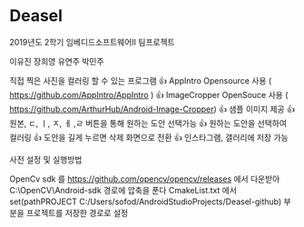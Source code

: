 # Deasel
2019년도 2학기 임베디드소프트웨어II 팀프로젝트

이유진 장희영 유연주 박민주

직접 찍은 사진을 컬러링 할 수 있는 프로그램
👍 AppIntro Opensource 사용 ( https://github.com/AppIntro/AppIntro )
👍 ImageCropper OpenSouce 사용 ( https://github.com/ArthurHub/Android-Image-Cropper)
👍 샘플 이미지 제공
👍 원본, ㄷ, ㅣ, ㅈ, ㅔ ,ㄹ 버튼을 통해 원하는 도안 선택가능
👍 원하는 도안을 선택하여 컬러링
👍 도안을 길게 누르면 삭제 화면으로 전환
👍 인스타그램, 갤러리에 저장 가능

사전 설정 및 실행방법

OpenCv sdk 를 https://github.com/opencv/opencv/releases 에서 다운받아 C:\OpenCV\Android-sdk 경로에 압축을 푼다
CmakeList.txt 에서 set(pathPROJECT C:/Users/sofod/AndroidStudioProjects/Deasel-github) 부분을
프로젝트를 저장한 경로로 설정

